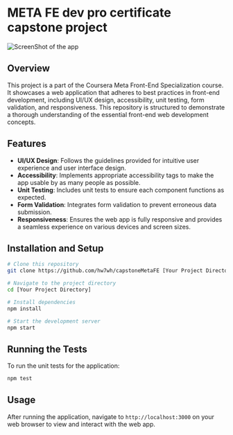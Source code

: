 # META FE dev pro certificate capstone project

![ScreenShot of the app](capstoneScreenshot.png)

## Overview

This project is a part of the Coursera Meta Front-End Specialization course. It showcases a web application that adheres to best practices in front-end development, including UI/UX design, accessibility, unit testing, form validation, and responsiveness. This repository is structured to demonstrate a thorough understanding of the essential front-end web development concepts.

## Features

- **UI/UX Design**: Follows the guidelines provided for intuitive user experience and user interface design.
- **Accessibility**: Implements appropriate accessibility tags to make the app usable by as many people as possible.
- **Unit Testing**: Includes unit tests to ensure each component functions as expected.
- **Form Validation**: Integrates form validation to prevent erroneous data submission.
- **Responsiveness**: Ensures the web app is fully responsive and provides a seamless experience on various devices and screen sizes.

## Installation and Setup

```bash
# Clone this repository
git clone https://github.com/hw7wh/capstoneMetaFE [Your Project Directory]

# Navigate to the project directory
cd [Your Project Directory]

# Install dependencies
npm install

# Start the development server
npm start
```

## Running the Tests

To run the unit tests for the application:

```bash
npm test
```

## Usage

After running the application, navigate to `http://localhost:3000` on your web browser to view and interact with the web app.
